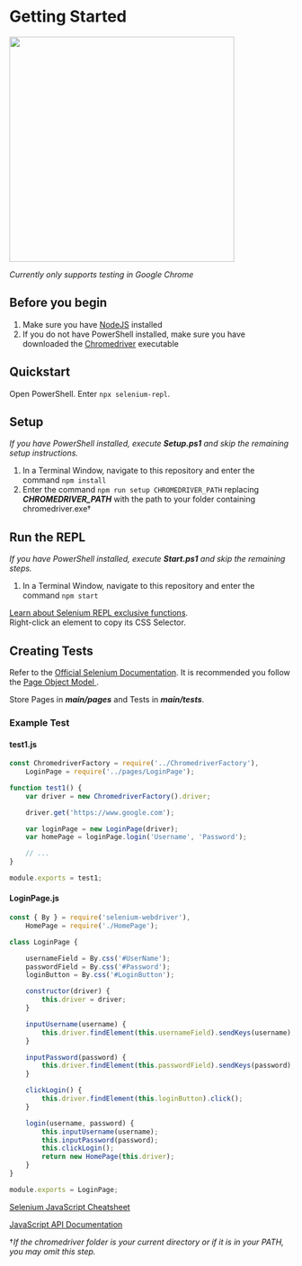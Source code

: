 # Getting Started
<img src="https://jeremyc2.github.io/Selenium-REPL/REPL-Infographic.svg" width="400">

*Currently only supports testing in Google Chrome*
## Before you begin
1. Make sure you have [NodeJS](https://nodejs.org/en/) installed
2. If you do not have PowerShell installed, make sure you have downloaded the [Chromedriver](https://chromedriver.chromium.org/downloads) executable

## Quickstart
Open PowerShell. Enter ```npx selenium-repl```.

## Setup
*If you have PowerShell installed, execute ***Setup.ps1*** and skip the remaining setup instructions.*  
1. In a Terminal Window, navigate to this repository and enter the command ```npm install```
2. Enter the command ```npm run setup CHROMEDRIVER_PATH``` replacing ***CHROMEDRIVER_PATH*** with the path to your folder containing chromedriver.exe†

## Run the REPL
*If you have PowerShell installed, execute **Start.ps1** and skip the remaining steps.*
1. In a Terminal Window, navigate to this repository and enter the command ```npm start```  

[Learn about Selenium REPL exclusive functions](https://github.com/jeremyc2/Selenium-REPL/wiki/Selenium-REPL-Exclusive-Functions).  
Right-click an element to copy its CSS Selector.

## Creating Tests
Refer to the [Official Selenium Documentation](https://www.selenium.dev/documentation/). It is recommended you follow the [Page Object Model
](https://www.selenium.dev/documentation/guidelines/page_object_models/). 

Store Pages in ***main/pages*** and Tests in ***main/tests***.

### Example Test
#### test1.js
```javascript
const ChromedriverFactory = require('../ChromedriverFactory'),
    LoginPage = require('../pages/LoginPage');

function test1() {
    var driver = new ChromedriverFactory().driver;

    driver.get('https://www.google.com');

    var loginPage = new LoginPage(driver);
    var homePage = loginPage.login('Username', 'Password');

    // ...
}

module.exports = test1;
```
#### LoginPage.js
```javascript
const { By } = require('selenium-webdriver'),
    HomePage = require('./HomePage');

class LoginPage {

    usernameField = By.css('#UserName');
    passwordField = By.css('#Password');
    loginButton = By.css('#LoginButton');

    constructor(driver) {
        this.driver = driver;
    }

    inputUsername(username) {
        this.driver.findElement(this.usernameField).sendKeys(username);
    }

    inputPassword(password) {
        this.driver.findElement(this.passwordField).sendKeys(password);
    }

    clickLogin() {
        this.driver.findElement(this.loginButton).click();
    }

    login(username, password) {
        this.inputUsername(username);
        this.inputPassword(password);
        this.clickLogin();
        return new HomePage(this.driver);
    }
}

module.exports = LoginPage;
```
[Selenium JavaScript Cheatsheet](https://jeremyc2.github.io/Selenium-REPL/selenium-repl-cheatsheet.html)

[JavaScript API Documentation](https://www.selenium.dev/selenium/docs/api/javascript/)

†*If the chromedriver folder is your current directory or if it is in your PATH, you may omit this step.*
